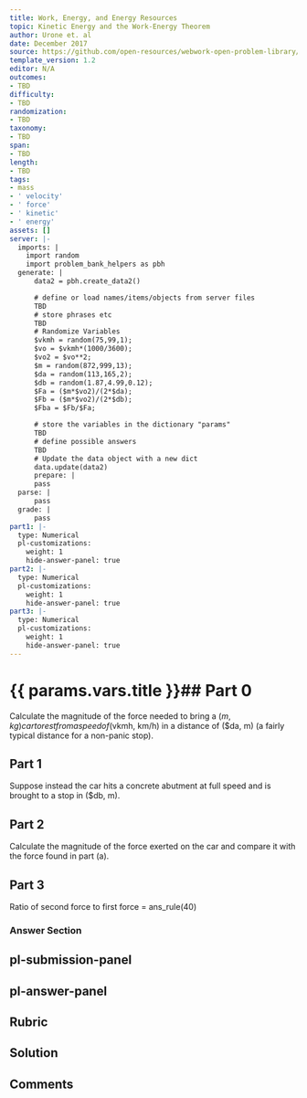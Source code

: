 ```yaml
---
title: Work, Energy, and Energy Resources
topic: Kinetic Energy and the Work-Energy Theorem
author: Urone et. al
date: December 2017
source: https://github.com/open-resources/webwork-open-problem-library/tree/master/Contrib/BrockPhysics/College_Physics_Urone/7.Work_Energy_and_Energy_Resources/7-02.Kinetic_Energy_and_the_Work-Energy_Theorem/NU_U17_07_02_004.pg
template_version: 1.2
editor: N/A
outcomes:
- TBD
difficulty:
- TBD
randomization:
- TBD
taxonomy:
- TBD
span:
- TBD
length:
- TBD
tags:
- mass
- ' velocity'
- ' force'
- ' kinetic'
- ' energy'
assets: []
server: |-
  imports: |
    import random
    import problem_bank_helpers as pbh
  generate: |
      data2 = pbh.create_data2()

      # define or load names/items/objects from server files
      TBD
      # store phrases etc
      TBD
      # Randomize Variables
      $vkmh = random(75,99,1);
      $vo = $vkmh*(1000/3600);
      $vo2 = $vo**2;
      $m = random(872,999,13);
      $da = random(113,165,2);
      $db = random(1.87,4.99,0.12);
      $Fa = ($m*$vo2)/(2*$da);
      $Fb = ($m*$vo2)/(2*$db);
      $Fba = $Fb/$Fa;

      # store the variables in the dictionary "params"
      TBD
      # define possible answers
      TBD
      # Update the data object with a new dict
      data.update(data2)
      prepare: |
      pass
  parse: |
      pass
  grade: |
      pass
part1: |-
  type: Numerical
  pl-customizations:
    weight: 1
    hide-answer-panel: true
part2: |-
  type: Numerical
  pl-customizations:
    weight: 1
    hide-answer-panel: true
part3: |-
  type: Numerical
  pl-customizations:
    weight: 1
    hide-answer-panel: true
---
```


# {{ params.vars.title }}## Part 0 
Calculate the magnitude of the force needed to bring a ($m, kg) car to rest from a speed of ($vkmh, km/h) in a distance of ($da, m) (a fairly typical distance for a non-panic stop). 
## Part 1 
Suppose instead the car hits a concrete abutment at full speed and is brought to a stop in ($db, m). 
## Part 2 
Calculate the magnitude of the force exerted on the car and compare it with the force found in part (a). 
## Part 3 
Ratio of second force to first force = ans_rule(40) 


### Answer Section 


## pl-submission-panel 


## pl-answer-panel 


## Rubric 


## Solution 


## Comments 



